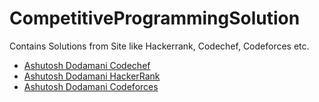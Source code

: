 # CompetitiveProgrammingSolution

Contains Solutions from Site like Hackerrank, Codechef, Codeforces etc.

- [Ashutosh Dodamani Codechef](https://www.codechef.com/users/ashutosh6120)
- [Ashutosh Dodamani HackerRank](https://www.hackerrank.com/ashutosh6120?hr_r=1)
- [Ashutosh Dodamani Codeforces](http://codeforces.com/profile/ashutosh6120)

